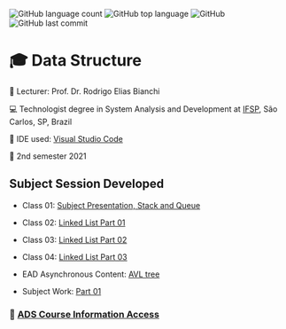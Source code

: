 ![GitHub language count](https://img.shields.io/github/languages/count/souzafcharles/Data-Structure)
![GitHub top language](https://img.shields.io/github/languages/top/souzafcharles/Data-Structure)
![GitHub](https://img.shields.io/github/license/souzafcharles/Data-Structure)
![GitHub last commit](https://img.shields.io/github/last-commit/souzafcharles/Data-Structure)


# :mortar_board: Data Structure

:triangular_flag_on_post: Lecturer: Prof. Dr. Rodrigo Elias Bianchi

:computer: Technologist degree in System Analysis and Development at [IFSP](https://www.ifsp.edu.br/), São Carlos, SP, Brazil

:triangular_ruler: IDE used: [Visual Studio Code](https://code.visualstudio.com/)

:calendar: 2nd semester 2021

## Subject Session Developed

- Class 01: [ Subject Presentation, Stack and Queue](https://github.com/souzafcharles/Data-Structure/tree/master/Class_A1_Stack_Queue)
- Class 02: [Linked List Part 01](https://github.com/souzafcharles/Data-Structure/tree/master/Class_B2_Linked_List)
- Class 03: [Linked List Part 02](https://github.com/souzafcharles/Data-Structure/tree/master/Class_C3_Linked_List)
- Class 04: [Linked List Part 03](https://github.com/souzafcharles/Data-Structure/tree/master/Class_D4_Linked_List)
- EAD Asynchronous Content: [AVL tree](https://github.com/souzafcharles/Data-Structure/tree/master/EAD_AsynchronousContent_AVL_tree)

- Subject Work: [Part 01](https://github.com/souzafcharles/Data-Structure/tree/master/Subjectwork_Part_01)


### :link: [ADS Course Information Access](https://scl.ifsp.edu.br/index.php/cursos.html?id=116:ads&catid=61)
